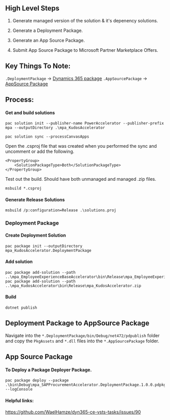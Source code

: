 ## High Level Steps

1) Generate managed version of the solution & it's depenency solutions.

2) Generate a Deployment Package.

3) Generate an App Source Package.

4) Submit App Source Package to Microsoft Partner Marketplace Offers.

## Key Things To Note:

`.DeploymentPackage` -> [Dynamics 365 package](https://learn.microsoft.com/en-us/power-platform/alm/package-deployer-tool?tabs=cli)
`.AppSourcePackage` -> [AppSource Package](https://learn.microsoft.com/en-us/power-platform/developer/appsource/create-package-app#create-content_typesxml)

## Process:

#### Get and build solutions
```
pac solution init --publisher-name PowerAccelerator --publisher-prefix mpa --outputDirectory .\mpa_KudosAccelerator

pac solution sync --processCanvasApps

```
Open the .csproj file that was created when you performed the sync and uncomment or add the following.
```
<PropertyGroup>
    <SolutionPackageType>Both</SolutionPackageType>
</PropertyGroup>
```

Test out the build. Should have both unmanaged and managed .zip files.
```
msbuild *.csproj
```

#### Generate Release Solutions

```
msbuild /p:configuration=Release .\solutions.proj
```

### Deployment Package


#### Create Deployment Solution

```
pac package init --outputDirectory mpa_KudosAccelerator.DeploymentPackage
```

#### Add solution

```
pac package add-solution --path ..\mpa_EmployeeExperienceBaseAccelerator\bin\Release\mpa_EmployeeExperienceBaseAccelerator.zip
pac package add-solution --path ..\mpa_KudosAccelerator\bin\Release\mpa_KudosAccelerator.zip
```

#### Build

```
dotnet publish
```

## Deployment Package to AppSource Package

Navigate into the `*.DeploymentPackage/bin/Debug/net472/pdpublish` folder and copy the `PkgAssets` and `*.dll` files into the `*.AppSourcePackage` folder.

## App Source Package


#### To Deploy a Package Deployer Package.

```
pac package deploy --package .\bin\Debug\mpa_SAPProcurementAccelerator.DeploymentPackage.1.0.0.pdpkg.zip --logConsole
```

#### Helpful links:

https://github.com/WaelHamze/dyn365-ce-vsts-tasks/issues/90
